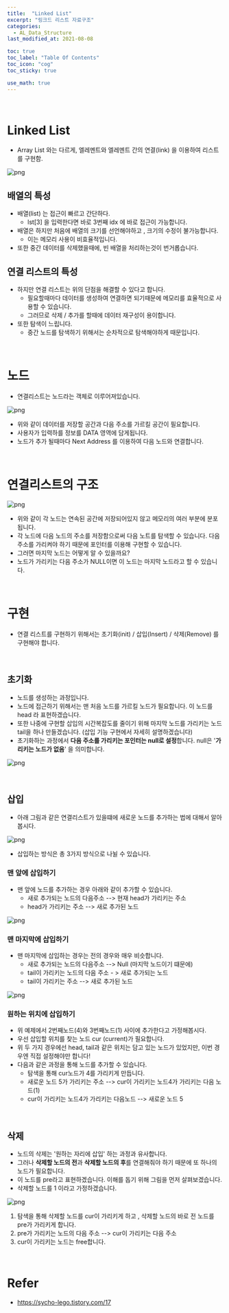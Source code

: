 ```yaml
---
title:  "Linked List"
excerpt: "링크드 리스트 자료구조"
categories:
  - AL_Data_Structure
last_modified_at: 2021-08-08

toc: true
toc_label: "Table Of Contents"
toc_icon: "cog"
toc_sticky: true

use_math: true
---
```


<br>

# Linked List

- Array List 와는 다르게, 엘레멘트와 엘레멘트 간의 연결(link) 을 이용하여 리스트를 구현함.

![png](/assets/images/Python/24_1.png)

## 배열의 특성

- 배열(list) 는 접근이 빠르고 간단하다. 
  - lst[3] 을 입력한다면 바로 3번째 idx 에 바로 접근이 가능합니다. 
- 배열은 하지만 처음에 배열의 크기를 선언해야하고 , 크기의 수정이 불가능합니다.
  - 이는 메모리 사용이 비효율적입니다.
- 또한 중간 데이터를 삭제했을때에, 빈 배열을 처리하는것이 번거롭습니다.

## 연결 리스트의 특성

- 하지만 연결 리스트는 위의 단점을 해결할 수 있다고 합니다.
  - 필요할때마다 데이터를 생성하여 연결하면 되기때문에 메모리를 효율적으로 사용할 수 있습니다. 
  - 그러므로 삭제 / 추가를 할때에 데이터 재구성이 용이합니다. 
- 또한 탐색이 느립니다. 
  - 중간 노드를 탐색하기 위해서는 순차적으로 탐색해야하게 때문입니다. 

<br>

# 노드

- 연결리스트는 노드라는 객체로 이루어져있습니다.

![png](/assets/images/Python/25_1.png)

- 위와 같이 데이터를 저장할 공간과 다음 주소를 가르킬 공간이 필요합니다.
- 사용자가 입력하를 정보를 DATA 영역에 담게됩니다.
- 노드가 추가 될때마다 Next Address 를 이용하여 다음 노드와 연결합니다.

<br>

# 연결리스트의 구조

![png](/assets/images/Python/25_2.png)

- 위와 같이 각 노드는 연속된 공간에 저장되어있지 않고 메모리의 여러 부분에 분포됩니다.
- 각 노드에 다음 노드의 주소를 저장함으로써 다음 노트를 탐색할 수 있습니다. 다음 주소를 가리켜야 하기 때문에 포인터를 이용해 구현할 수 있습니다. 
- 그러면 마지막 노드는 어떻게 알 수 있을까요?
- 노드가 가리키는 다음 주소가 NULL이면 이 노드는 마지막 노드라고 할 수 있습니다.

<br>

# 구현

- 연결 리스트를 구현하기 위해서는 초기화(init) / 삽입(Insert) / 삭제(Remove) 를 구현해야 합니다. 

<br>

## 초기화

- 노드를 생성하는 과정입니다.
- 노드에 접근하기 위해서는 맨 처음 노드를 가르킬 노드가 필요합니다. 이 노드를 head 라 표현하겠습니다.
- 또한 나중에 구현할 삽입의 시간복잡도를 줄이기 위해 마지막 노드를 가리키는 노드 tail을 하나 만들겠습니다. (삽입 기능 구현에서 자세히 설명하겠습니다)
- 초기화하는 과정에서 **다음 주소를 가리키는 포인터는 null로 설정**합니다. null은 '**가리키는 노드가 없음**' 을 의미합니다. 

![png](/assets/images/Python/25_3.png)

<br>

## 삽입

- 아래 그림과 같은 연결리스트가 있을떄에 새로운 노드를 추가하는 법에 대해서 알아봅시다.

![png](/assets/images/Python/25_4.png)

- 삽입하는 방식은 총 3가지 방식으로 나뉠 수 있습니다.

### 맨 앞에 삽입하기

- 맨 앞에 노드를 추가하는 경우 아래와 같이 추가할 수 있습니다.
  - 새로 추가되는 노드의 다음주소 --> 현재 head가 가리키는 주소
  - head가 가리키는 주소 --> 새로 추가된 노드

![png](/assets/images/Python/25_5.png)

### 맨 마지막에 삽입하기

- 맨 마지막에 삽입하는 경우는 전의 경우와 매우 비슷합니다.
  - 새로 추가되는 노드의 다음주소 --> Null (마지막 노드이기 떄문에)
  - tail이 가리키는 노드의 다음 주소 - > 새로 추가되는 노드
  - tail이 가리키는 주소 --> 새로 추가된 노드

![png](/assets/images/Python/25_6.png)

### 원하는 위치에 삽입하기

- 위 예제에서 2번째노드(4)와 3번째노드(1) 사이에 추가한다고 가정해봅시다.
- 우선 삽입할 위치를 찾는 노드 cur (current)가 필요합니다. 
- 위 두 가지 경우에선 head, tail과 같은 위치는 담고 있는 노드가 있었지만, 이번 경우엔 직접 설정해야만 합니다!
- 다음과 같은 과정을 통해 노드를 추가할 수 있습니다. 
  - 탐색을 통해 cur노드가 4를 가리키게 만듭니다. 
  - 새로운 노드 5가 가리키는 주소 --> cur이 가리키는 노드4가 가리키는 다음 노드(1)
  - cur이 가리키는 노드4가 가리키는 다음노드 --> 새로운 노드 5 

<br>

## 삭제 

- 노드의 삭제는 '원하는 자리에 삽입' 하는 과정과 유사합니다.
- 그러나 **삭제할 노드의 전**과 **삭제할 노드의 후**를 연결해줘야 하기 때문에 또 하나의 노드가 필요합니다.
- 이 노드를 pre라고 표현하겠습니다. 이해를 돕기 위해 그림을 먼저 살펴보겠습니다.
- 삭제할 노드를 1 이라고 가정하겠습니다.

![png](/assets/images/Python/25_7.png)

1. 탐색을 통해 삭제할 노드를 cur이 가리키게 하고 , 삭제할 노드의 바로 전 노드를 pre가 가리키게 합니다.
2. pre가 가리키는 노드의 다음 주소 --> cur이 가리키는 다음 주소 
3. cur이 가리키는 노드는 free합니다.

<br>

# Refer

- https://sycho-lego.tistory.com/17
